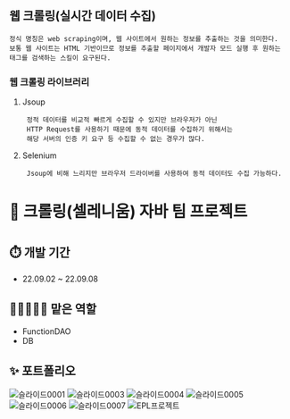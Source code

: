 ## 웹 크롤링(실시간 데이터 수집)


	정식 명칭은 web scraping이며, 웹 사이트에서 원하는 정보를 추출하는 것을 의미한다.
	보통 웹 사이트는 HTML 기반이므로 정보를 추출할 페이지에서 개발자 모드 실행 후 원하는 태그를 검색하는 스킬이 요구된다.


### 웹 크롤링 라이브러리

1. Jsoup
  
		정적 데이터를 비교적 빠르게 수집할 수 있지만 브라우저가 아닌
		HTTP Request를 사용하기 때문에 동적 데이터를 수집하기 위해서는 
		해당 서버의 인증 키 요구 등 수집할 수 없는 경우가 많다.

2. Selenium
  
		Jsoup에 비해 느리지만 브라우저 드라이버를 사용하여 동적 데이터도 수집 가능하다.




# 📌 크롤링(셀레니움) 자바 팀 프로젝트
#

## ⏱️ 개발 기간
- 22.09.02 ~ 22.09.08

## 🧑🏻‍🤝‍🧑🏼 맡은 역할
- FunctionDAO
- DB


## ✨ 포트폴리오

![슬라이드0001](https://user-images.githubusercontent.com/109491137/210208056-5d29ec6d-d063-4689-a27b-a3db0e1fcba0.jpg)
![슬라이드0003](https://user-images.githubusercontent.com/109491137/210208058-09f97e97-98a1-4afc-88c9-7d54cfc7d99c.jpg)
![슬라이드0004](https://user-images.githubusercontent.com/109491137/210208059-8a2adffc-ec9e-4b7a-bf75-b0dd537b64d5.jpg)
![슬라이드0005](https://user-images.githubusercontent.com/109491137/210208061-1202dcbf-b9d1-4f96-86db-59fe5b3aa4fe.jpg)
![슬라이드0006](https://user-images.githubusercontent.com/109491137/210208064-501ee8c5-0456-4e5a-bee0-10cbaf75c7e5.jpg)
![슬라이드0007](https://user-images.githubusercontent.com/109491137/210208066-f45b0548-49ea-457d-9bf3-5b700aaaf4f6.jpg)
![EPL프로젝트](https://user-images.githubusercontent.com/109491137/210210152-ee88a673-70a4-4bed-ad0e-05dca9a6a88c.jpg)
